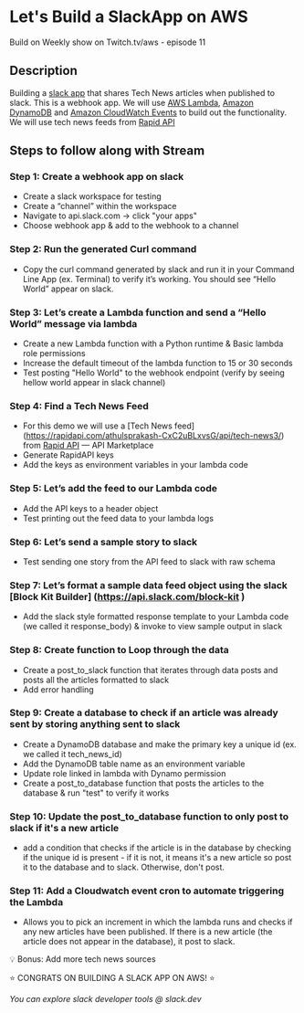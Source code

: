 # Let's Build a SlackApp on AWS 
Build on Weekly show on Twitch.tv/aws - episode 11

## Description

Building a [slack app](https://slack.com/apps) that shares Tech News articles when published to slack. This is a webhook app. We will use [AWS Lambda](https://aws.amazon.com/lambda/), [Amazon DynamoDB](https://aws.amazon.com/dynamodb/) and [Amazon CloudWatch Events](https://aws.amazon.com/cloudwatch/) to build out the functionality. We will use tech news feeds from [Rapid API](https://rapidapi.com/hub)  

## Steps to follow along with Stream

### Step 1: Create a webhook app on slack 

* Create a slack workspace for testing
* Create a “channel” within the workspace
* Navigate to api.slack.com -> click "your apps"
* Choose webhook app & add to the webhook to a channel

### Step 2: Run the generated Curl command
* Copy the   curl  command generated by slack and run it in your Command Line App (ex. Terminal) to verify it’s working. You should see “Hello World” appear on slack.

### Step 3: Let’s create a Lambda function and send a “Hello World” message via lambda 
* Create a  new Lambda function with a Python runtime & Basic lambda role permissions
* Increase the default timeout of the lambda function to 15 or 30 seconds
* Test posting "Hello World" to the webhook endpoint (verify by seeing hellow world appear in slack channel)

### Step 4: Find a Tech News Feed
* For this demo we will use a [Tech News feed] (https://rapidapi.com/athulsprakash-CxC2uBLxvsG/api/tech-news3/) from [Rapid API](https://rapidapi.com/hub ) — API Marketplace
* Generate RapidAPI keys
* Add the keys as environment variables in your lambda code

### Step 5: Let’s add the feed to our Lambda code
* Add the API keys to a header object 
* Test printing out the feed data to your lambda logs

### Step 6: Let’s send a sample story to slack
* Test sending one story from the API feed to slack with raw schema

### Step 7: Let’s format a sample data feed object using the slack [Block Kit Builder] (https://api.slack.com/block-kit )
* Add the slack style formatted response template to your Lambda code (we called it response_body) & invoke to view sample output in slack

### Step 8: Create function to Loop through the data 
* Create a post_to_slack function that iterates through data posts and posts all the articles formatted to slack
* Add error handling

### Step 9: Create a database to check if an article was already sent by storing anything sent to slack
* Create a DynamoDB database and make the primary key a unique id (ex. we called it tech_news_id)
* Add the DynamoDB table name as an environment variable
* Update role linked in lambda with Dynamo permission
* Create a post_to_database function that posts the articles to the database & run "test" to verify it works

### Step 10: Update the post_to_database function to only post to slack if it's a new article
* add a condition that checks if the article is in the database by checking if the unique id is present - if it is not, it means it's a new article so post it to the database and to slack. Otherwise, don't post. 

### Step 11: Add a Cloudwatch event cron to automate triggering the Lambda 
* Allows you to pick an increment in which the lambda runs and checks if any new articles have been published. If there is a new article (the article does not appear in the database), it post to slack.
    

💡 Bonus: Add more tech news sources 

⭐ CONGRATS ON BUILDING A SLACK APP ON AWS! ⭐

_You can explore slack developer tools @ slack.dev_


